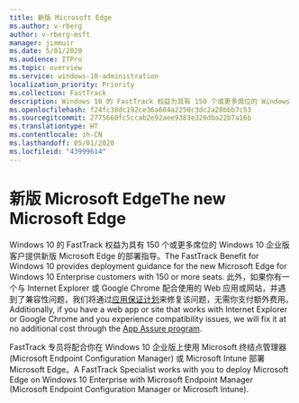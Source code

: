 ```yaml
---
title: 新版 Microsoft Edge
ms.author: v-rberg
author: v-rberg-msft
manager: jimmuir
ms.date: 5/01/2020
ms.audience: ITPro
ms.topic: overview
ms.service: windows-10-administration
localization_priority: Priority
ms.collection: FastTrack
description: Windows 10 的 FastTrack 权益为具有 150 个或更多席位的 Windows 10 企业版客户提供新版 Microsoft Edge 的部署指导。
ms.openlocfilehash: f24fc38dc192ce36a604a2250c3dc2a28bbb7c53
ms.sourcegitcommit: 2775660fc5ccab2e92aee9383e326dba22b7a16b
ms.translationtype: HT
ms.contentlocale: zh-CN
ms.lasthandoff: 05/01/2020
ms.locfileid: "43999614"
---
```

# <a name="the-new-microsoft-edge"></a><span data-ttu-id="bd17a-103">新版 Microsoft Edge</span><span class="sxs-lookup"><span data-stu-id="bd17a-103">The new Microsoft Edge</span></span>

<span data-ttu-id="bd17a-104">Windows 10 的 FastTrack 权益为具有 150 个或更多席位的 Windows 10 企业版客户提供新版 Microsoft Edge 的部署指导。</span><span class="sxs-lookup"><span data-stu-id="bd17a-104">The FastTrack Benefit for Windows 10 provides deployment guidance for the new Microsoft Edge for Windows 10 Enterprise customers with 150 or more seats.</span></span> <span data-ttu-id="bd17a-105">此外，如果你有一个与 Internet Explorer 或 Google Chrome 配合使用的 Web 应用或网站，并遇到了兼容性问题，我们将通过[应用保证计划](Win-10-app-assure.md)来修复该问题，无需你支付额外费用。</span><span class="sxs-lookup"><span data-stu-id="bd17a-105">Additionally, if you have a web app or site that works with Internet Explorer or Google Chrome and you experience compatibility issues, we will fix it at no additional cost through the [App Assure program](Win-10-app-assure.md).</span></span>

<span data-ttu-id="bd17a-106">FastTrack 专员将配合你在 Windows 10 企业版上使用 Microsoft 终结点管理器 (Microsoft Endpoint Configuration Manager) 或 Microsoft Intune 部署 Microsoft Edge。</span><span class="sxs-lookup"><span data-stu-id="bd17a-106">A FastTrack Specialist works with you to deploy Microsoft Edge on Windows 10 Enterprise with Microsoft Endpoint Manager (Microsoft Endpoint Configuration Manager or Microsoft Intune).</span></span>


